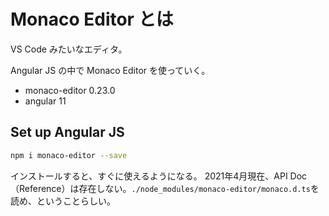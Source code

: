 
# Monaco Editor とは

VS Code みたいなエディタ。

Angular JS の中で Monaco Editor を使っていく。

- monaco-editor 0.23.0
- angular 11

## Set up Angular JS

```bash
npm i monaco-editor --save
```

インストールすると、すぐに使えるようになる。
2021年4月現在、API Doc（Reference）は存在しない。`./node_modules/monaco-editor/monaco.d.ts`を読め、ということらしい。

